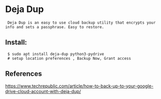 Deja Dup
=====

     Deja Dup is an easy to use cloud backup utility that encrypts your info and sets a passphrase. Easy to restore. 

Install:
-------

     $ sudo apt install deja-dup python3-pydrive
     # setup location preferences , Backup Now, Grant access


References
----------

https://www.techrepublic.com/article/how-to-back-up-to-your-google-drive-cloud-account-with-deja-dup/